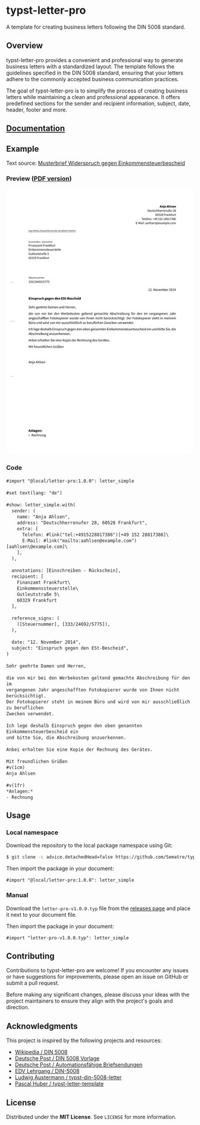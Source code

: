 # typst-letter-pro
A template for creating business letters following the DIN 5008 standard.

## Overview
typst-letter-pro provides a convenient and professional way to generate business letters
with a standardized layout. The template follows the guidelines specified in the
DIN 5008 standard, ensuring that your letters adhere to the commonly accepted business
communication practices.

The goal of typst-letter-pro is to simplify the process of creating business letters
while maintaining a clean and professional appearance. It offers predefined sections
for the sender and recipient information, subject, date, header, footer and more.

## [Documentation](https://raw.githubusercontent.com/wiki/Sematre/typst-letter-pro/documentation.pdf)

## Example
Text source: [Musterbrief Widerspruch gegen Einkommensteuerbescheid](https://www.deutschepost.de/de/b/briefvorlagen/beschwerden.html#Einspruch)

### Preview ([PDF version](https://raw.githubusercontent.com/wiki/Sematre/typst-letter-pro/simple_letter.pdf))
![Image of a simple letter created with typst-letter-pro](.github/assets/simple_letter.jpg)

### Code
```typst
#import "@local/letter-pro:1.0.0": letter_simple

#set text(lang: "de")

#show: letter_simple.with(
  sender: (
    name: "Anja Ahlsen",
    address: "Deutschherrenufer 28, 60528 Frankfurt",
    extra: [
      Telefon: #link("tel:+4915228817386")[+49 152 28817386]\
      E-Mail: #link("mailto:aahlsen@example.com")[aahlsen\@example.com]\
    ],
  ),
  
  annotations: [Einschreiben - Rückschein],
  recipient: [
    Finanzamt Frankfurt\
    Einkommenssteuerstelle\
    Gutleutstraße 5\
    60329 Frankfurt
  ],
  
  reference_signs: (
    ([Steuernummer], [333/24692/5775]),
  ),
  
  date: "12. November 2014",
  subject: "Einspruch gegen den ESt-Bescheid",
)

Sehr geehrte Damen und Herren,

die von mir bei den Werbekosten geltend gemachte Abschreibung für den im
vergangenen Jahr angeschafften Fotokopierer wurde von Ihnen nicht berücksichtigt.
Der Fotokopierer steht in meinem Büro und wird von mir ausschließlich zu beruflichen
Zwecken verwendet.

Ich lege deshalb Einspruch gegen den oben genannten Einkommensteuerbescheid ein
und bitte Sie, die Abschreibung anzuerkennen.

Anbei erhalten Sie eine Kopie der Rechnung des Gerätes.

Mit freundlichen Grüßen
#v(1cm)
Anja Ahlsen

#v(1fr)
*Anlagen:*
- Rechnung
```

## Usage
### Local namespace
Download the repository to the local package namespace using Git:
```sh
$ git clone -c advice.detachedHead=false https://github.com/Sematre/typst-letter-pro.git --depth 1 --branch v1.0.0 ~/.local/share/typst/packages/local/letter-pro/1.0.0
```

Then import the package in your document:
```typst
#import "@local/letter-pro:1.0.0": letter_simple
```

### Manual
Download the ``letter-pro-v1.0.0.typ`` file from the [releases page](https://github.com/Sematre/typst-letter-pro/releases) and place it next to your document file.

Then import the package in your document:
```typst
#import "letter-pro-v1.0.0.typ": letter_simple
```

## Contributing
Contributions to typst-letter-pro are welcome! If you encounter any issues or have
suggestions for improvements, please open an issue on GitHub or submit a pull request.

Before making any significant changes, please discuss your ideas with the project
maintainers to ensure they align with the project's goals and direction.

## Acknowledgments
This project is inspired by the following projects and resources:
* [Wikipedia / DIN 5008](https://de.wikipedia.org/wiki/DIN_5008)
* [Deutsche Post / DIN 5008 Vorlage](https://www.deutschepost.de/de/b/briefvorlagen/normbrief-din-5008-vorlage.html)
* [Deutsche Post / Automationsfähige Briefsendungen](https://www.deutschepost.de/content/dam/dpag/images/P_p/printmailing/downloads/automationsfaehige-briefsendungen-2023.pdf)
* [EDV Lehrgang / DIN-5008](https://www.edv-lehrgang.de/din-5008/)
* [Ludwig Austermann / typst-din-5008-letter](https://github.com/ludwig-austermann/typst-din-5008-letter)
* [Pascal Huber / typst-letter-template](https://github.com/pascal-huber/typst-letter-template)

## License
Distributed under the **MIT License**. See ``LICENSE`` for more information.
